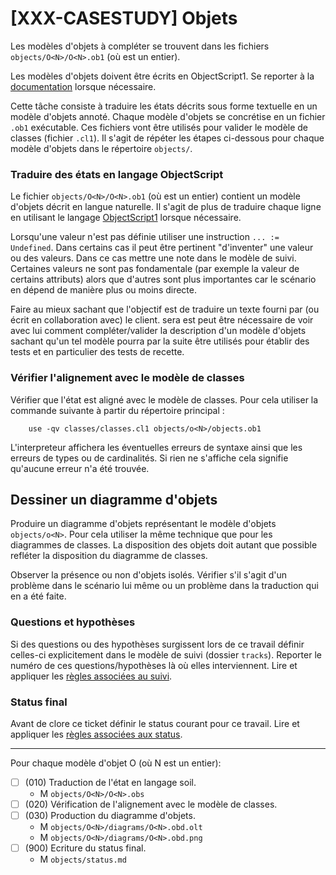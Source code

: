# [XXX-CASESTUDY] Objets

Les modèles d'objets à compléter se trouvent dans les fichiers
``objects/O<N>/O<N>.ob1`` (où <N> est un entier).

Les modèles d'objets doivent être écrits en ObjectScript1.
Se reporter à la [documentation](https://modelscript.readthedocs.io/en/latest/scripts/objects1/index.html) lorsque nécessaire.

Cette tâche consiste à traduire les états décrits sous forme 
textuelle en un modèle d'objets annoté. Chaque modèle d'objets se 
concrétise en un fichier ``.ob1`` exécutable. Ces fichiers vont être 
utilisés pour valider le modèle de classes (fichier ``.cl1``).
Il s'agit de répéter les étapes ci-dessous pour chaque modèle d'objets
dans le répertoire ``objects/``.

### Traduire des états en langage ObjectScript

Le fichier ``objects/O<N>/O<N>.ob1`` (où <N> est un entier) 
contient un  modèle d'objets décrit en langue naturelle.
Il s'agit de plus de traduire chaque ligne en utilisant le langage 
[ObjectScript1](https://modelscript.readthedocs.io/en/latest/scripts/objects1/index.html) lorsque nécessaire.

Lorsqu'une valeur n'est pas définie utiliser une instruction
``... := Undefined``. Dans certains cas il peut être pertinent "d'inventer"
une valeur ou des valeurs. Dans ce cas mettre une note dans le modèle de suivi.
Certaines valeurs ne sont pas fondamentale (par exemple la valeur de
certains attributs) alors que d'autres sont plus importantes car le
scénario en dépend de manière plus ou moins directe.

Faire au mieux sachant que l'objectif est de traduire un texte fourni
par (ou écrit en collaboration avec) le client. sera est peut être nécessaire
de voir avec lui comment compléter/valider la description d'un modèle d'objets
sachant qu'un tel modèle pourra par la suite être utilisés pour établir
des tests et en particulier des tests de recette.

### Vérifier l'alignement avec le modèle de classes 

Vérifier que l'état est aligné avec le modèle de classes.
Pour cela utiliser la commande suivante à partir du répertoire principal :
```
    use -qv classes/classes.cl1 objects/o<N>/objects.ob1
```
L'interpreteur affichera les éventuelles erreurs de syntaxe
ainsi que les erreurs de types ou de cardinalités. Si rien ne s'affiche
cela signifie qu'aucune erreur n'a été trouvée.

## Dessiner un diagramme d'objets

Produire un diagramme d'objets représentant le modèle d'objets ``objects/o<N>``.
Pour cela utiliser la même technique que pour les diagrammes de classes.
La disposition des objets doit autant que possible refléter
la disposition du diagramme de classes. 

Observer la présence ou non d'objets isolés. Vérifier s'il s'agit d'un
problème dans le scénario lui même ou un problème dans la traduction qui en
a été faite.

### Questions et hypothèses

Si des questions ou des hypothèses surgissent lors de ce travail
définir celles-ci explicitement dans le modèle de suivi
(dossier ``tracks``). Reporter le numéro de ces questions/hypothèses
là où elles interviennent. Lire et appliquer les [règles associées au suivi](https://modelscript.readthedocs.io/en/latest/scripts/tracks/index.html#rules). 
 
### Status final

Avant de clore ce ticket définir le status courant pour ce travail. Lire et appliquer les [règles associées aux status](https://modelscript.readthedocs.io/en/latest/methods/status/index.html#rules).
________

Pour chaque modèle d'objet O<N> (où N est un entier):
- [ ] (010) Traduction de l'état en langage soil.
    - M ``objects/O<N>/O<N>.obs``
- [ ] (020) Vérification de l'alignement avec le modèle de classes.
- [ ] (030) Production du diagramme d'objets.
    - M ``objects/O<N>/diagrams/O<N>.obd.olt``
    - M ``objects/O<N>/diagrams/O<N>.obd.png``
- [ ] (900) Ecriture du status final.
    - M ``objects/status.md``
